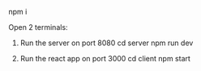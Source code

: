 npm i

Open 2 terminals:

1. Run the server on port 8080
   cd server
   npm run dev

2. Run the react app on port 3000
   cd client
   npm start
